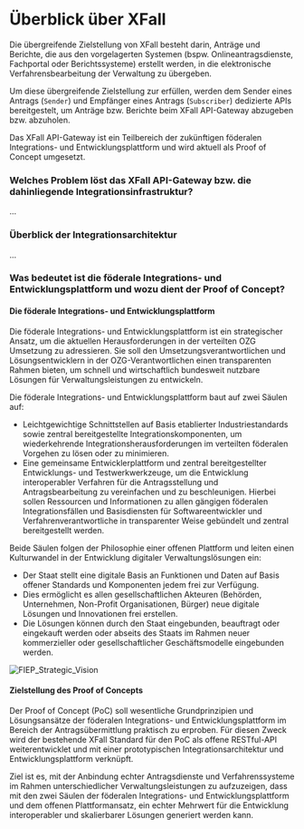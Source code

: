 # Überblick über XFall

Die übergreifende Zielstellung von XFall besteht darin, Anträge und Berichte, die aus den vorgelagerten Systemen (bspw. Onlineantragsdienste, Fachportal oder Berichtssysteme) erstellt werden, in die elektronische Verfahrensbearbeitung der Verwaltung zu übergeben.

Um diese übergreifende Zielstellung zur erfüllen, werden dem Sender eines Antrags (`Sender`) und Empfänger eines Antrags (`Subscriber`) dedizierte APIs bereitgestelt, um Anträge bzw. Berichte beim XFall API-Gateway abzugeben bzw. abzuholen.

Das XFall API-Gateway ist ein Teilbereich der zukünftigen föderalen Integrations- und Entwicklungsplattform und wird aktuell als Proof of Concept umgesetzt.

### Welches Problem löst das XFall API-Gateway bzw. die dahinliegende Integrationsinfrastruktur?

...

### Überblick der Integrationsarchitektur

...


### Was bedeutet ist die föderale Integrations- und Entwicklungsplattform und wozu dient der Proof of Concept?

#### Die föderale Integrations- und Entwicklungsplattform
Die föderale Integrations- und Entwicklungsplattform ist ein strategischer Ansatz, um die aktuellen Herausforderungen in der verteilten OZG Umsetzung zu adressieren. Sie soll den Umsetzungsverantwortlichen und Lösungsentwicklern in der OZG-Verantwortlichen einen transparenten Rahmen bieten, um schnell und wirtschaftlich bundesweit nutzbare Lösungen für Verwaltungsleistungen zu entwickeln.

Die föderale Integrations- und Entwicklungsplattform baut auf zwei Säulen auf:
-	Leichtgewichtige Schnittstellen auf Basis etablierter Industriestandards sowie zentral bereitgestellte Integrationskomponenten, um wiederkehrende Integrationsherausforderungen im verteilten föderalen Vorgehen zu lösen oder zu minimieren.
-	Eine gemeinsame Entwicklerplattform und zentral bereitgestellter Entwicklungs- und Testwerkwerkzeuge, um die Entwicklung interoperabler Verfahren für die Antragsstellung und Antragsbearbeitung zu vereinfachen und zu beschleunigen. Hierbei sollen Ressourcen und Informationen zu allen gängigen föderalen Integrationsfällen und Basisdiensten für Softwareentwickler und Verfahrenverantwortliche in transparenter Weise gebündelt und zentral bereitgestellt werden.

Beide Säulen folgen der Philosophie einer offenen Plattform und leiten einen Kulturwandel in der Entwicklung digitaler Verwaltungslösungen ein: 
-	Der Staat stellt eine digitale Basis an Funktionen und Daten auf Basis offener Standards und Komponenten jedem frei zur Verfügung. 
-	Dies ermöglicht es allen gesellschaftlichen Akteuren (Behörden, Unternehmen, Non-Profit Organisationen, Bürger) neue digitale Lösungen und Innovationen frei erstellen. 
-	Die Lösungen können durch den Staat eingebunden, beauftragt oder eingekauft werden oder abseits des Staats im Rahmen neuer kommerzieller oder gesellschaftlicher Geschäftsmodelle eingebunden werden.

![FIEP_Strategic_Vision](https://raw.githubusercontent.com/fiep-poc/fiep-poc/documentation/assets/images/quick_reference/application_structure.png?token=AOHBJROKKDX4MECV4WW6IKC6Q4ZYS "Vision der föderalen Integrations- und Entwicklungsplattform")

#### Zielstellung des Proof of Concepts

Der Proof of Concept (PoC) soll wesentliche Grundprinzipien und Lösungsansätze der föderalen Integrations- und Entwicklungsplattform im Bereich der Antragsübermittlung praktisch zu erproben. Für diesen Zweck wird der bestehende XFall Standard für den PoC als offene RESTful-API weiterentwicklet und mit einer prototypischen Integrationsarchitektur und Entwicklungsplattform verknüpft.

Ziel ist es, mit der Anbindung echter Antragsdienste und Verfahrenssysteme im Rahmen unterschiedlicher Verwaltungsleistungen zu aufzuzeigen, dass mit den zwei Säulen der föderalen Integrations- und Entwicklungsplattform und dem offenen Plattformansatz, ein echter Mehrwert für die Entwicklung interoperabler und skalierbarer Lösungen generiert werden kann.
